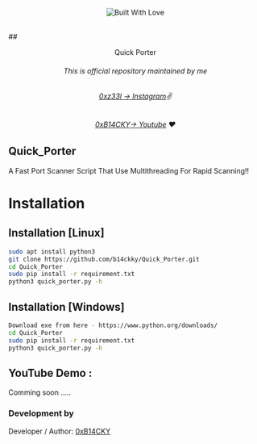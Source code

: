 <p align=center>
  <img title="Built With Love" src="https://forthebadge.com/images/badges/built-with-love.svg"></p>
  
  <br>
##   <p align="center">Quick Porter<p align="center"> 



###### <p align="center">*This is official repository maintained by me*
###### <p align="center"> *[0xz33l → Instagram](https://www.instagram.com/0xz33l/)✌*
###### <p align="center"> *[0xB14CKY→ Youtube](https://www.youtube.com/channel/UC8bmAXnfIitSouOnhD9bjzA/) ❤️*
  

## Quick_Porter
 
A Fast Port Scanner Script That Use Multithreading For Rapid Scanning!!
  

 
 # Installation

## Installation [Linux]
```bash
sudo apt install python3
git clone https://github.com/b14ckky/Quick_Porter.git
cd Quick_Porter
sudo pip install -r requirement.txt
python3 quick_porter.py -h
```

## Installation [Windows]
```bash
Download exe from here - https://www.python.org/downloads/
cd Quick_Porter
sudo pip install -r requirement.txt
python3 quick_porter.py -h
```



 ## YouTube Demo :
  Comming soon .....


 

 ### Development by

Developer / Author: [0xB14CKY](https://www.instagram.com/0xz33l/)
